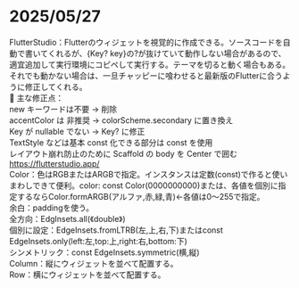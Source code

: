 # 2025/05/27
FlutterStudio：Flutterのウィジェットを視覚的に作成できる。ソースコードを自動で書いてくれるが、{Key? key}の?が抜けていて動作しない場合があるので、適宜追加して実行環境にコピペして実行する。テーマを切ると動く場合もある。それでも動かない場合は、一旦チャッピーに喰わせると最新版のFlutterに合うように修正してくれる。  
🔧 主な修正点：  
new キーワードは不要 → 削除  
accentColor は 非推奨 → colorScheme.secondary に置き換え  
Key が nullable でない → Key? に修正  
TextStyle などは基本 const 化できる部分は const を使用  
レイアウト崩れ防止のために Scaffold の body を Center で囲む  
https://flutterstudio.app/  
Color：色はRGBまたはARGBで指定。インスタンスは定数(const)で作ると使いまわしできて便利。color: const Color(0000000000)または、各値を個別に指定するならColor.formARGB(アルファ,赤,緑,青)←各値は0～255で指定。  
余白：paddingを使う。  
全方向：EdgInsets.all(《double》)  
個別に設定：EdgeInsets.fromLTRB(左,上,右,下)またはconst EdgeInsets.only(left:左,top:上,right:右,bottom:下)  
シンメトリック：const EdgeInsets.symmetric(横,縦)  
Column：縦にウィジェットを並べて配置する。  
Row：横にウィジェットを並べて配置する。  
